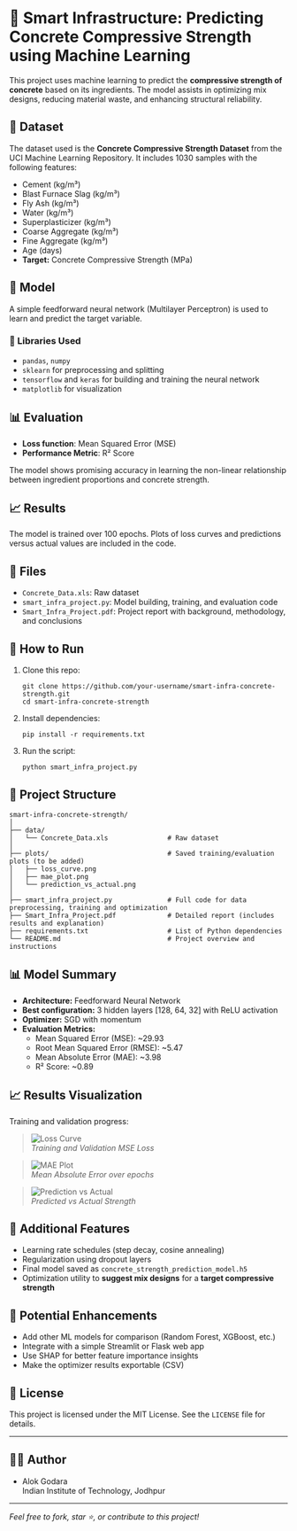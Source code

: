 # 🧱 Smart Infrastructure: Predicting Concrete Compressive Strength using Machine Learning

This project uses machine learning to predict the **compressive strength of concrete** based on its ingredients. The model assists in optimizing mix designs, reducing material waste, and enhancing structural reliability.

## 📂 Dataset

The dataset used is the **Concrete Compressive Strength Dataset** from the UCI Machine Learning Repository. It includes 1030 samples with the following features:

- Cement (kg/m³)
- Blast Furnace Slag (kg/m³)
- Fly Ash (kg/m³)
- Water (kg/m³)
- Superplasticizer (kg/m³)
- Coarse Aggregate (kg/m³)
- Fine Aggregate (kg/m³)
- Age (days)
- **Target:** Concrete Compressive Strength (MPa)

## 🧠 Model

A simple feedforward neural network (Multilayer Perceptron) is used to learn and predict the target variable.

### 🔧 Libraries Used
- `pandas`, `numpy`
- `sklearn` for preprocessing and splitting
- `tensorflow` and `keras` for building and training the neural network
- `matplotlib` for visualization

## 📊 Evaluation

- **Loss function**: Mean Squared Error (MSE)
- **Performance Metric**: R² Score

The model shows promising accuracy in learning the non-linear relationship between ingredient proportions and concrete strength.

## 📈 Results

The model is trained over 100 epochs. Plots of loss curves and predictions versus actual values are included in the code.

## 📁 Files

- `Concrete_Data.xls`: Raw dataset
- `smart_infra_project.py`: Model building, training, and evaluation code
- `Smart_Infra_Project.pdf`: Project report with background, methodology, and conclusions

## 🚀 How to Run

1. Clone this repo:
   ```
   git clone https://github.com/your-username/smart-infra-concrete-strength.git
   cd smart-infra-concrete-strength
   ```

2. Install dependencies:
   ```
   pip install -r requirements.txt
   ```
3. Run the script:
   ```
   python smart_infra_project.py
   ```

## 📁 Project Structure
```
smart-infra-concrete-strength/
│
├── data/
│   └── Concrete_Data.xls               # Raw dataset
│
├── plots/                              # Saved training/evaluation plots (to be added)
│   ├── loss_curve.png
│   ├── mae_plot.png
│   └── prediction_vs_actual.png
│
├── smart_infra_project.py              # Full code for data preprocessing, training and optimization
├── Smart_Infra_Project.pdf             # Detailed report (includes results and explanation)
├── requirements.txt                    # List of Python dependencies
└── README.md                           # Project overview and instructions

```
## 📊 Model Summary

- **Architecture:** Feedforward Neural Network
- **Best configuration:** 3 hidden layers [128, 64, 32] with ReLU activation
- **Optimizer:** SGD with momentum
- **Evaluation Metrics:**
  - Mean Squared Error (MSE): ~29.93
  - Root Mean Squared Error (RMSE): ~5.47
  - Mean Absolute Error (MAE): ~3.98
  - R² Score: ~0.89

## 📈 Results Visualization

Training and validation progress:

> ![Loss Curve](plots/loss_curve.png)  
> *Training and Validation MSE Loss*

> ![MAE Plot](plots/mae_plot.png)  
> *Mean Absolute Error over epochs*

> ![Prediction vs Actual](plots/prediction_vs_actual.png)  
> *Predicted vs Actual Strength*

## 🧪 Additional Features

- Learning rate schedules (step decay, cosine annealing)
- Regularization using dropout layers
- Final model saved as `concrete_strength_prediction_model.h5`
- Optimization utility to **suggest mix designs** for a **target compressive strength**

## 🧠 Potential Enhancements

- Add other ML models for comparison (Random Forest, XGBoost, etc.)
- Integrate with a simple Streamlit or Flask web app
- Use SHAP for better feature importance insights
- Make the optimizer results exportable (CSV)

## 📄 License

This project is licensed under the MIT License. See the `LICENSE` file for details.

---

## 👨‍🔬 Author

- Alok Godara   
Indian Institute of Technology, Jodhpur

---

*Feel free to fork, star ⭐, or contribute to this project!*
